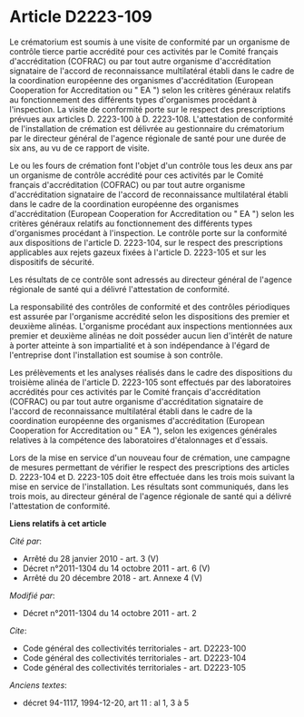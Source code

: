 # Article D2223-109

Le crématorium est soumis à une visite de conformité par un organisme de contrôle tierce partie accrédité pour ces activités
par le Comité français d'accréditation (COFRAC) ou par tout autre organisme d'accréditation signataire de l'accord de
reconnaissance multilatéral établi dans le cadre de la coordination européenne des organismes d'accréditation (European
Cooperation for Accreditation ou " EA ") selon les critères généraux relatifs au fonctionnement des différents types
d'organismes procédant à l'inspection. La visite de conformité porte sur le respect des prescriptions prévues aux articles D.
2223-100 à D. 2223-108. L'attestation de conformité de l'installation de crémation est délivrée au gestionnaire du
crématorium par le directeur général de l'agence régionale de santé pour une durée de six ans, au vu de ce rapport de
visite. 

Le ou les fours de crémation font l'objet d'un contrôle tous les deux ans par un organisme de contrôle accrédité pour ces
activités par le Comité français d'accréditation (COFRAC) ou par tout autre organisme d'accréditation signataire de l'accord
de reconnaissance multilatéral établi dans le cadre de la coordination européenne des organismes d'accréditation (European
Cooperation for Accreditation ou " EA ") selon les critères généraux relatifs au fonctionnement des différents types
d'organismes procédant à l'inspection. Le contrôle porte sur la conformité aux dispositions de l'article D. 2223-104, sur le
respect des prescriptions applicables aux rejets gazeux fixées à l'article D. 2223-105 et sur les dispositifs de sécurité. 

Les résultats de ce contrôle sont adressés au directeur général de l'agence régionale de santé qui a délivré l'attestation de
conformité. 

La responsabilité des contrôles de conformité et des contrôles périodiques est assurée par l'organisme accrédité selon les
dispositions des premier et deuxième alinéas. L'organisme procédant aux inspections mentionnées aux premier et deuxième
alinéas ne doit posséder aucun lien d'intérêt de nature à porter atteinte à son impartialité et à son indépendance à l'égard
de l'entreprise dont l'installation est soumise à son contrôle. 

Les prélèvements et les analyses réalisés dans le cadre des dispositions du troisième alinéa de l'article D. 2223-105 sont
effectués par des laboratoires accrédités pour ces activités par le Comité français d'accréditation (COFRAC) ou par tout
autre organisme d'accréditation signataire de l'accord de reconnaissance multilatéral établi dans le cadre de la coordination
européenne des organismes d'accréditation (European Cooperation for Accreditation ou " EA "), selon les exigences générales
relatives à la compétence des laboratoires d'étalonnages et d'essais. 

Lors de la mise en service d'un nouveau four de crémation, une campagne de mesures permettant de vérifier le respect des
prescriptions des articles D. 2223-104 et D. 2223-105 doit être effectuée dans les trois mois suivant la mise en service de
l'installation. Les résultats sont communiqués, dans les trois mois, au directeur général de l'agence régionale de santé qui
a délivré l'attestation de conformité.

**Liens relatifs à cet article**

_Cité par_:

  - Arrêté du 28 janvier 2010 - art. 3 (V)
  - Décret n°2011-1304 du 14 octobre 2011 - art. 6 (V)
  - Arrêté du 20 décembre 2018 - art. Annexe 4 (V)

_Modifié par_:

  - Décret n°2011-1304 du 14 octobre 2011 - art. 2

_Cite_:

  - Code général des collectivités territoriales - art. D2223-100
  - Code général des collectivités territoriales - art. D2223-104
  - Code général des collectivités territoriales - art. D2223-105

_Anciens textes_:

  - décret 94-1117, 1994-12-20, art 11 : al 1, 3 à 5
